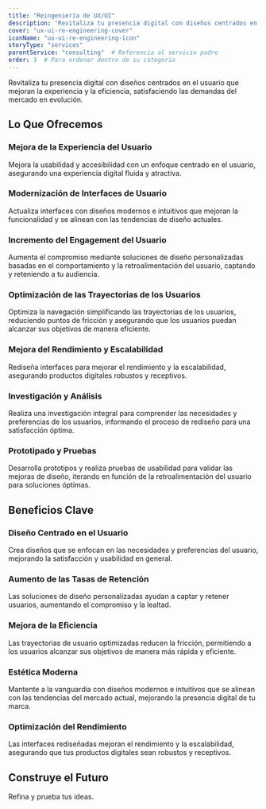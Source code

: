 ```yaml
---
title: "Reingeniería de UX/UI"
description: "Revitaliza tu presencia digital con diseños centrados en el usuario, mejorando la experiencia del usuario y la eficiencia de la interfaz para satisfacer las demandas del mercado en evolución."
cover: "ux-ui-re-engineering-cover"
iconName: "ux-ui-re-engineering-icon"
storyType: "services"
parentService: "consulting"  # Referencia al servicio padre
order: 3  # Para ordenar dentro de su categoría
---
```


Revitaliza tu presencia digital con diseños centrados en el usuario que mejoran la experiencia y la eficiencia, satisfaciendo las demandas del mercado en evolución.

## Lo Que Ofrecemos

### Mejora de la Experiencia del Usuario

Mejora la usabilidad y accesibilidad con un enfoque centrado en el usuario, asegurando una experiencia digital fluida y atractiva.

### Modernización de Interfaces de Usuario

Actualiza interfaces con diseños modernos e intuitivos que mejoran la funcionalidad y se alinean con las tendencias de diseño actuales.

### Incremento del Engagement del Usuario

Aumenta el compromiso mediante soluciones de diseño personalizadas basadas en el comportamiento y la retroalimentación del usuario, captando y reteniendo a tu audiencia.

### Optimización de las Trayectorias de los Usuarios

Optimiza la navegación simplificando las trayectorias de los usuarios, reduciendo puntos de fricción y asegurando que los usuarios puedan alcanzar sus objetivos de manera eficiente.

### Mejora del Rendimiento y Escalabilidad

Rediseña interfaces para mejorar el rendimiento y la escalabilidad, asegurando productos digitales robustos y receptivos.

### Investigación y Análisis

Realiza una investigación integral para comprender las necesidades y preferencias de los usuarios, informando el proceso de rediseño para una satisfacción óptima.

### Prototipado y Pruebas

Desarrolla prototipos y realiza pruebas de usabilidad para validar las mejoras de diseño, iterando en función de la retroalimentación del usuario para soluciones óptimas.

## Beneficios Clave

### Diseño Centrado en el Usuario

Crea diseños que se enfocan en las necesidades y preferencias del usuario, mejorando la satisfacción y usabilidad en general.

### Aumento de las Tasas de Retención

Las soluciones de diseño personalizadas ayudan a captar y retener usuarios, aumentando el compromiso y la lealtad.

### Mejora de la Eficiencia

Las trayectorias de usuario optimizadas reducen la fricción, permitiendo a los usuarios alcanzar sus objetivos de manera más rápida y eficiente.

### Estética Moderna

Mantente a la vanguardia con diseños modernos e intuitivos que se alinean con las tendencias del mercado actual, mejorando la presencia digital de tu marca.

### Optimización del Rendimiento

Las interfaces rediseñadas mejoran el rendimiento y la escalabilidad, asegurando que tus productos digitales sean robustos y receptivos.

## Construye el Futuro

Refina y prueba tus ideas.